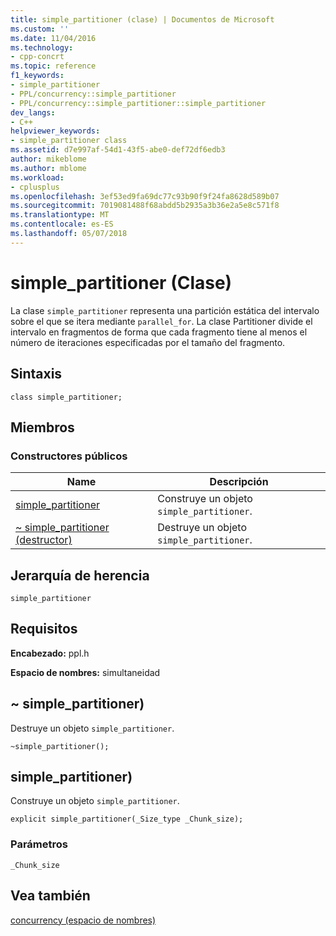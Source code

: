 ```yaml
---
title: simple_partitioner (clase) | Documentos de Microsoft
ms.custom: ''
ms.date: 11/04/2016
ms.technology:
- cpp-concrt
ms.topic: reference
f1_keywords:
- simple_partitioner
- PPL/concurrency::simple_partitioner
- PPL/concurrency::simple_partitioner::simple_partitioner
dev_langs:
- C++
helpviewer_keywords:
- simple_partitioner class
ms.assetid: d7e997af-54d1-43f5-abe0-def72df6edb3
author: mikeblome
ms.author: mblome
ms.workload:
- cplusplus
ms.openlocfilehash: 3ef53ed9fa69dc77c93b90f9f24fa8628d589b07
ms.sourcegitcommit: 7019081488f68abdd5b2935a3b36e2a5e8c571f8
ms.translationtype: MT
ms.contentlocale: es-ES
ms.lasthandoff: 05/07/2018
---
```

# <a name="simplepartitioner-class"></a>simple_partitioner (Clase)
La clase `simple_partitioner` representa una partición estática del intervalo sobre el que se itera mediante `parallel_for`. La clase Partitioner divide el intervalo en fragmentos de forma que cada fragmento tiene al menos el número de iteraciones especificadas por el tamaño del fragmento.  
  
## <a name="syntax"></a>Sintaxis  
  
```
class simple_partitioner;
```  
  
## <a name="members"></a>Miembros  
  
### <a name="public-constructors"></a>Constructores públicos  
  
|Name|Descripción|  
|----------|-----------------|  
|[simple_partitioner](#ctor)|Construye un objeto `simple_partitioner`.|  
|[~ simple_partitioner (destructor)](#dtor)|Destruye un objeto `simple_partitioner`.|  
  
## <a name="inheritance-hierarchy"></a>Jerarquía de herencia  
 `simple_partitioner`  
  
## <a name="requirements"></a>Requisitos  
 **Encabezado:** ppl.h  
  
 **Espacio de nombres:** simultaneidad  
  
##  <a name="dtor"></a> ~ simple_partitioner) 

 Destruye un objeto `simple_partitioner`.  
  
```
~simple_partitioner();
```  
  
##  <a name="ctor"></a> simple_partitioner) 

 Construye un objeto `simple_partitioner`.  
  
```
explicit simple_partitioner(_Size_type _Chunk_size);
```  
  
### <a name="parameters"></a>Parámetros  
 `_Chunk_size`  
  
## <a name="see-also"></a>Vea también  
 [concurrency (espacio de nombres)](concurrency-namespace.md)
